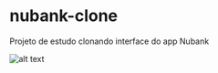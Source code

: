 # nubank-clone
Projeto de estudo clonando interface do app Nubank

![alt text](https://github.com/eliezerfrocha/nubank-clone/blob/master/home-nubank-clone.png?raw=true)
